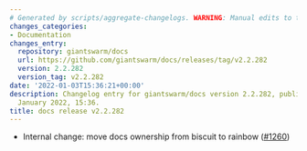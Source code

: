 ```yaml
---
# Generated by scripts/aggregate-changelogs. WARNING: Manual edits to this files will be overwritten.
changes_categories:
- Documentation
changes_entry:
  repository: giantswarm/docs
  url: https://github.com/giantswarm/docs/releases/tag/v2.2.282
  version: 2.2.282
  version_tag: v2.2.282
date: '2022-01-03T15:36:21+00:00'
description: Changelog entry for giantswarm/docs version 2.2.282, published on 03
  January 2022, 15:36.
title: docs release v2.2.282
---
```


- Internal change: move docs ownership from biscuit to rainbow ([#1260](https://github.com/giantswarm/docs/pull/1260))
